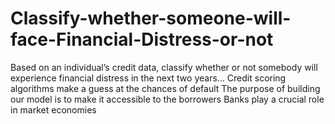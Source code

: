 # Classify-whether-someone-will-face-Financial-Distress-or-not
Based on an individual’s credit data, classify whether or not somebody will  experience financial distress in the next two years… Credit scoring algorithms make a guess at the chances of default The purpose of building our model is to make it accessible to the borrowers Banks play a crucial role in market economies 
